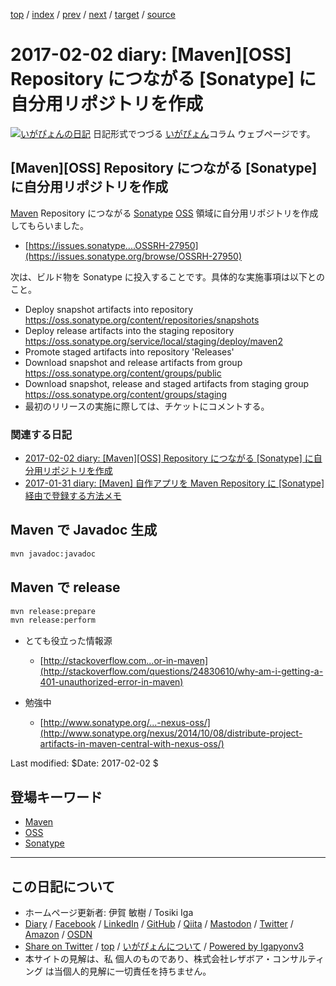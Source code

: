 [top](../index.html) 
 / [index](index.html) 
 / [prev](ig170201.html) 
 / [next](ig170203.html) 
 / [target](https://www.igapyon.jp/igapyon/diary/2017/ig170202.html) 
 / [source](https://github.com/igapyon/diary/blob/master/2017/ig170202.src.md) 

2017-02-02 diary: [Maven][OSS] Repository につながる [Sonatype] に自分用リポジトリを作成
=====================================================================================================
[![いがぴょんの日記](https://www.igapyon.jp/igapyon/diary/images/iga200306s.jpg "いがぴょん")](https://www.igapyon.jp/igapyon/diary/memo/memoigapyon.html) 日記形式でつづる [いがぴょん](https://www.igapyon.jp/igapyon/diary/memo/memoigapyon.html)コラム ウェブページです。

## [Maven][OSS] Repository につながる [Sonatype] に自分用リポジトリを作成

[Maven](../keyword/maven.html) Repository につながる [Sonatype](../keyword/sonatype.html) [OSS](../keyword/oss.html) 領域に自分用リポジトリを作成してもらいました。

* [https://issues.sonatype....OSSRH-27950](https://issues.sonatype.org/browse/OSSRH-27950)

次は、ビルド物を Sonatype に投入することです。具体的な実施事項は以下とのこと。

* Deploy snapshot artifacts into repository https://oss.sonatype.org/content/repositories/snapshots
* Deploy release artifacts into the staging repository https://oss.sonatype.org/service/local/staging/deploy/maven2
* Promote staged artifacts into repository 'Releases'
* Download snapshot and release artifacts from group https://oss.sonatype.org/content/groups/public
* Download snapshot, release and staged artifacts from staging group https://oss.sonatype.org/content/groups/staging
* 最初のリリースの実施に際しては、チケットにコメントする。

### 関連する日記

* [2017-02-02 diary: [Maven][OSS] Repository につながる [Sonatype] に自分用リポジトリを作成](https://www.igapyon.jp/igapyon/diary/2017/ig170202.html)
* [2017-01-31 diary: [Maven] 自作アプリを Maven Repository に [Sonatype] 経由で登録する方法メモ](https://www.igapyon.jp/igapyon/diary/2017/ig170131.html)

## Maven で Javadoc 生成

```sh
mvn javadoc:javadoc
```

## Maven で release

```sh
mvn release:prepare
mvn release:perform
```

* とても役立った情報源
  * [http://stackoverflow.com...or-in-maven](http://stackoverflow.com/questions/24830610/why-am-i-getting-a-401-unauthorized-error-in-maven)

* 勉強中
  * [http://www.sonatype.org/...-nexus-oss/](http://www.sonatype.org/nexus/2014/10/08/distribute-project-artifacts-in-maven-central-with-nexus-oss/)

Last modified: $Date: 2017-02-02 $

## 登場キーワード

* [Maven](../keyword/maven.html)
* [OSS](../keyword/oss.html)
* [Sonatype](../keyword/sonatype.html)

----------------------------------------------------------------------------------------------------

## この日記について

* ホームページ更新者: 伊賀 敏樹 / Tosiki Iga
* [Diary](https://www.igapyon.jp/igapyon/diary/) / [Facebook](https://www.facebook.com/igapyon) / [LinkedIn](https://www.linkedin.com/in/toshikiiga) / [GitHub](https://github.com/igapyon) / [Qiita](https://qiita.com/igapyon) / [Mastodon](https://social.vivaldi.net/@igapyon) / [Twitter](https://twitter.com/ToshikiIga) / [Amazon](https://www.amazon.co.jp/%E4%BC%8A%E8%B3%80-%E6%95%8F%E6%A8%B9/e/B004LTQWCQ) / [OSDN](https://ja.osdn.net/users/iga/)
* [Share on Twitter](https://twitter.com/intent/tweet?hashtags=igapyon%2Cdiary%2C%E3%81%84%E3%81%8C%E3%81%B4%E3%82%87%E3%82%93%2CMaven%2COSS%2CSonatype&text=%5BMaven%5D%5BOSS%5D+Repository+%E3%81%AB%E3%81%A4%E3%81%AA%E3%81%8C%E3%82%8B+%5BSonatype%5D+%E3%81%AB%E8%87%AA%E5%88%86%E7%94%A8%E3%83%AA%E3%83%9D%E3%82%B8%E3%83%88%E3%83%AA%E3%82%92%E4%BD%9C%E6%88%90&url=https%3A%2F%2Fwww.igapyon.jp%2Figapyon%2Fdiary%2F2017%2Fig170202.html) / [top](../index.html) / [いがぴょんについて](https://www.igapyon.jp/igapyon/diary/memo/memoigapyon.html) / [Powered by Igapyonv3](https://github.com/igapyon/igapyonv3)
* 本サイトの見解は、私 個人のものであり、株式会社レザボア・コンサルティング は当個人的見解に一切責任を持ちません。 
